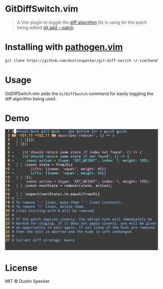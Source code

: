 GitDiffSwitch.vim
=================

> A Vim plugin to toggle the [diff algorithm](https://git-scm.com/docs/git-diff) Git is using for the patch being edited [git add --patch](https://git-scm.com/docs/git-add)

# Installing with [pathogen.vim](https://github.com/tpope/vim-pathogen)

```bash
git clone https://github.com/dustinspecker/git-diff-switch ~/.vim/bundle/git-diff-switch
```

# Usage

GitDiffSwitch.vim adds the `GitDiffSwitch` command for easily toggling the diff algorithm being used.

# Demo

![Demo of GitDiffSwitch.vim](assets/gitdiffswitch.gif)

# License

MIT © Dustin Specker 
